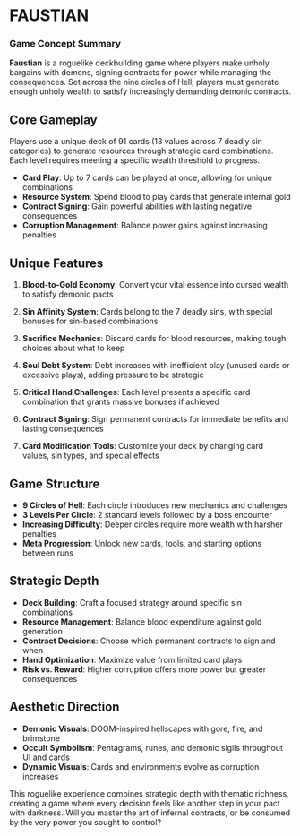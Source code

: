 # FAUSTIAN
### Game Concept Summary

**Faustian** is a roguelike deckbuilding game where players make unholy bargains with demons, signing contracts for power while managing the consequences. Set across the nine circles of Hell, players must generate enough unholy wealth to satisfy increasingly demanding demonic contracts.

## Core Gameplay

Players use a unique deck of 91 cards (13 values across 7 deadly sin categories) to generate resources through strategic card combinations. Each level requires meeting a specific wealth threshold to progress.

- **Card Play**: Up to 7 cards can be played at once, allowing for unique combinations
- **Resource System**: Spend blood to play cards that generate infernal gold
- **Contract Signing**: Gain powerful abilities with lasting negative consequences
- **Corruption Management**: Balance power gains against increasing penalties

## Unique Features

1. **Blood-to-Gold Economy**: Convert your vital essence into cursed wealth to satisfy demonic pacts
   
2. **Sin Affinity System**: Cards belong to the 7 deadly sins, with special bonuses for sin-based combinations

3. **Sacrifice Mechanics**: Discard cards for blood resources, making tough choices about what to keep

4. **Soul Debt System**: Debt increases with inefficient play (unused cards or excessive plays), adding pressure to be strategic

5. **Critical Hand Challenges**: Each level presents a specific card combination that grants massive bonuses if achieved

6. **Contract Signing**: Sign permanent contracts for immediate benefits and lasting consequences

7. **Card Modification Tools**: Customize your deck by changing card values, sin types, and special effects

## Game Structure

- **9 Circles of Hell**: Each circle introduces new mechanics and challenges
- **3 Levels Per Circle**: 2 standard levels followed by a boss encounter
- **Increasing Difficulty**: Deeper circles require more wealth with harsher penalties
- **Meta Progression**: Unlock new cards, tools, and starting options between runs

## Strategic Depth

- **Deck Building**: Craft a focused strategy around specific sin combinations
- **Resource Management**: Balance blood expenditure against gold generation
- **Contract Decisions**: Choose which permanent contracts to sign and when
- **Hand Optimization**: Maximize value from limited card plays
- **Risk vs. Reward**: Higher corruption offers more power but greater consequences

## Aesthetic Direction

- **Demonic Visuals**: DOOM-inspired hellscapes with gore, fire, and brimstone
- **Occult Symbolism**: Pentagrams, runes, and demonic sigils throughout UI and cards
- **Dynamic Visuals**: Cards and environments evolve as corruption increases

This roguelike experience combines strategic depth with thematic richness, creating a game where every decision feels like another step in your pact with darkness. Will you master the art of infernal contracts, or be consumed by the very power you sought to control?